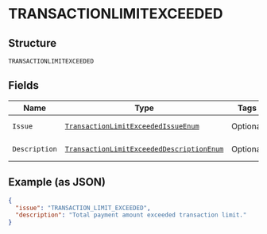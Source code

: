 
# TRANSACTIONLIMITEXCEEDED

## Structure

`TRANSACTIONLIMITEXCEEDED`

## Fields

| Name | Type | Tags | Description | Getter | Setter |
|  --- | --- | --- | --- | --- | --- |
| `Issue` | [`TransactionLimitExceededIssueEnum`](../../doc/models/transaction-limit-exceeded-issue-enum.md) | Optional | - | TransactionLimitExceededIssueEnum getIssue() | setIssue(TransactionLimitExceededIssueEnum issue) |
| `Description` | [`TransactionLimitExceededDescriptionEnum`](../../doc/models/transaction-limit-exceeded-description-enum.md) | Optional | - | TransactionLimitExceededDescriptionEnum getDescription() | setDescription(TransactionLimitExceededDescriptionEnum description) |

## Example (as JSON)

```json
{
  "issue": "TRANSACTION_LIMIT_EXCEEDED",
  "description": "Total payment amount exceeded transaction limit."
}
```

